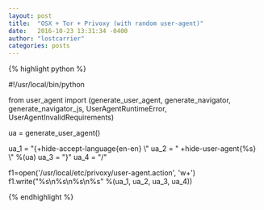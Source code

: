 ```yaml
---
layout: post
title:  "OSX + Tor + Privoxy (with random user-agent)"
date:   2016-10-23 13:31:34 -0400
author: "lostcarrier"
categories: posts
---
```


{% highlight python %}

#!/usr/local/bin/python

from user_agent import (generate_user_agent, generate_navigator,
                        generate_navigator_js,
                        UserAgentRuntimeError, UserAgentInvalidRequirements)

ua = generate_user_agent()

ua_1 = "{+hide-accept-language{en-en} \\"
ua_2 = " +hide-user-agent{%s} \\" %(ua)
ua_3 = "}"
ua_4 = "/"

f1=open('/usr/local/etc/privoxy/user-agent.action', 'w+')
f1.write("%s\n%s\n%s\n%s" %(ua_1, ua_2, ua_3, ua_4))

{% endhighlight %}
